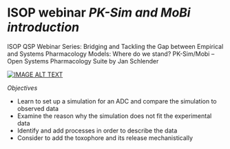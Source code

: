 # ISOP webinar _*PK-Sim and MoBi introduction*_
ISOP QSP Webinar Series: Bridging and Tackling the Gap between Empirical and Systems Pharmacology Models: Where do we stand?
PK-Sim/Mobi – Open Systems Pharmacology Suite by Jan Schlender

[![IMAGE ALT TEXT](http://img.youtube.com/vi/E1wqbIN4MHM/0.jpg)](http://www.youtube.com/watch?v=E1wqbIN4MHM "ISOP Webinar")

*Objectives*
- Learn to set up a simulation for an ADC and compare the simulation to observed data
- Examine the reason why the simulation does not fit the experimental data
- Identify and add processes in order to describe the data
- Consider to add the toxophore and its release mechanistically

